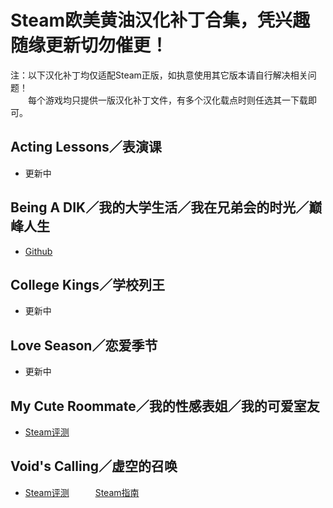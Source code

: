 # Steam欧美黄油汉化补丁合集，凭兴趣随缘更新切勿催更！
注：以下汉化补丁均仅适配Steam正版，如执意使用其它版本请自行解决相关问题！  
　　每个游戏均只提供一版汉化补丁文件，有多个汉化载点时则任选其一下载即可。
## Acting Lessons／表演课
- 更新中
## Being A DIK／我的大学生活／我在兄弟会的时光／巅峰人生
- [Github](https://github.com/Vetoyi/Being-A-DIK)
## College Kings／学校列王
- 更新中
## Love Season／恋爱季节
- 更新中
## My Cute Roommate／我的性感表姐／我的可爱室友
- [Steam评测](https://steamcommunity.com/id/Vetoy/recommended/1276610/)
## Void's Calling／虚空的召唤
- [Steam评测](https://steamcommunity.com/id/Vetoy/recommended/1212020/)　　　[Steam指南](https://steamcommunity.com/sharedfiles/filedetails/?id=2783923883)
